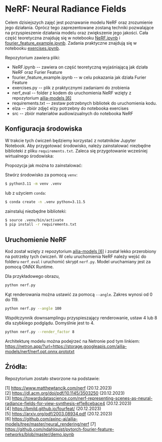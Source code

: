 # NeRF: Neural Radiance Fields

Celem dzisiejszych zajęć jest poznawanie modelu NeRF oraz zrozumienie jego działania. Oprócz tego zaprezentowane zostaną techniki pozwalające na przyspieszenie działania modelu oraz zwiększenie jego jakości. Cała część teoretyczna znajduję się w notebooku [NeRF.ipynb](NeRF.ipynb) i [fourier_feature_example.ipynb](fourier_feature_example.ipynb). Zadania praktyczne znajdują się w notebooku [exercises.ipynb](exercises.ipynb).

Repozytorium zawiera pliki:
- NeRF.ipynb -- zawiera on część teoretyczną wyjaśniającą jak działa NeRF oraz Furier Feature
- fourier_feature_example.ipynb -- w celu pokazania jak działa Furier Feature
- exercises.py -- plik z praktycznymi zadaniami do zrobienia
- nerf_eval -- folder z kodem do uruchomienia NeRF wzięty z repozytorium [ailia-models [6]](https://github.com/axinc-ai/ailia-models/tree/master/neural_rendering/nerf)
- requirements.txt -- zestaw potrzebnych bibliotek do uruchomienia kodu.
- elza -- zbiór zdjęć elzy potrzebny do notebooka exercises
- src -- zbiór materiałów audiowizualnych do notebooka NeRF

## Konfiguracja środowiska

W trakcie tych ćwiczeń będziemy korzystać z notatników Jupyter Notebook. Aby przygotować środowisko, należy zainstalować niezbędne biblioteki z pliku `requirements.txt`. Zaleca się przygotowanie wcześniej wirtualnego środowiska:

Propozycja jak można to zainstalować:

Stwórz środowisko za pomocą `venv`:
```bash
$ python3.11 -m venv .venv
```
lub z użyciem `conda`:
```bash
$ conda create -n .venv python=3.11.5
```

zainstaluj niezbędne biblioteki:
```bash
$ source .venv/bin/activate
$ pip install -r requirements.txt
```

## Uruchomienie NeRF
Kod został wzięty z repozytorium [ailia-models [6]](https://github.com/axinc-ai/ailia-models/tree/master/neural_rendering/nerf) i został lekko przerobiony na potrzeby tych ćwiczeń. W celu uruchomienia NeRF należy wejść do folderu `nerf_eval` i uruchomić skrypt `nerf.py`. Model uruchamiany jest za pomocą ONNX Runtime.

Dla przykładowego obrazu,
``` bash
python nerf.py 
```

Kąt renderowania można ustawić za pomocą `--angle`. Zakres wynosi od 0 do 119.

``` bash
python nerf.py --angle 100
```

Współczynnik downsamplingu przyspieszający renderowanie, ustaw 4 lub 8 dla szybkiego podglądu. Domyślnie jest to 4.

``` bash
python nerf.py --render_factor 8
```

Architekturę modelu można podejrzeć na Netronie pod tym linkiem: https://netron.app/?url=https://storage.googleapis.com/ailia-models/nerf/nerf.opt.onnx.prototxt


## Źródła:

Repozytorium zostało stworzone na podstawie:<br/> 

[1] https://www.matthewtancik.com/nerf (20.12.2023) <br/>
[2] https://dl.acm.org/doi/pdf/10.1145/3503250 (20.12.2023) <br/>
[3] https://towardsdatascience.com/nerf-representing-scenes-as-neural-radiance-fields-for-view-synthesis-ef1e8cebace4 (20.12.2023) <br/>
[4] https://bmild.github.io/fourfeat/ (20.12.2023) <br/>
[5] https://arxiv.org/pdf/2003.08934.pdf (20.12.2023) <br/>
[6] https://github.com/axinc-ai/ailia-models/tree/master/neural_rendering/nerf
[7] https://github.com/ndahlquist/pytorch-fourier-feature-networks/blob/master/demo.ipynb
